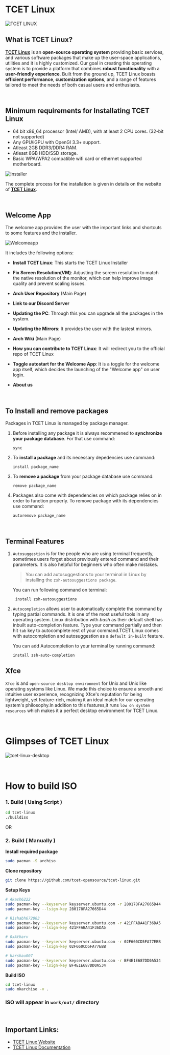 # TCET Linux

![TCET LINUX](https://raw.githubusercontent.com/tcet-opensource/artwork/main/tcet-linux/tcet-linux.png)

## What is TCET Linux?
**[TCET Linux](https://linux.tcetmumbai.in/)** is an **open-source operating system** providing basic services, and various software packages that make up the user-space applications, utilities and it is highly customized. Our goal in creating this operating system is to provide a platform that combines **robust functionality** with a **user-friendly experience**. Built from the ground up, TCET Linux boasts **efficient performance**, **customization options**, and a range of features tailored to meet the needs of both casual users and enthusiasts.

<br />

## Minimum requirements for Installating TCET Linux
* 64 bit x86_64 processor (Intel/ AMD), with at least 2 CPU cores. (32-bit not supported)
* Any GPU/iGPU with OpenGl 3.3+ support.
* Atleast 2GB DDR3/DDR4 RAM.
* Atleast 8GB HDD/SSD storage.
* Basic WPA/WPA2 compatible wifi card or ethernet supported motherboard.

![installer](https://raw.githubusercontent.com/tcet-opensource/artwork/main/tcet-linux/installer.png)

The complete process for the installation is given in details on the website of **[TCET Linux](https://linux.tcetmumbai.in/)**.

 <br />
 
## Welcome App
The welcome app provides the user with the important links and shortcuts to some features and the installer.

![Welcomeapp](https://raw.githubusercontent.com/tcet-opensource/artwork/main/tcet-linux/welcome-app.png)

It includes the following options:
* **Install TCET Linux**: This starts the TCET Linux Installer

* **Fix Screen Resolution(VM)**: Adjusting the screen resolution to match the native resolution of the monitor, which can help improve image quality and prevent scaling issues. 

* **Arch User Repository** (Main Page)

* **Link to our Discord Server**

* **Updating the PC**: Through this you can upgrade all the packages in the system.

* **Updating the Mirrors**: It provides the user with the lastest mirrors.

* **Arch Wiki** (Main Page)

* **How you can contribute to TCET Linux**: It will redirect you to the official repo of TCET Linux

* **Toggle autostart for the Welcome App**: It is a toggle for the welcome app itself, which decides the launching of the "Welcome app" on user login.

* **About us**

<br />

## To Install and remove packages

Packages in TCET Linux is managed by package manager.
1. Before installing any package it is always recommened to **synchronize your package database**. For that use command:
   
   ```
   sync 
   ```
2. To **install a package** and its necessary depedencies use command:
   
   ```
   install package_name
   ```

3. To **remove a package** from your package database use command:
   ```
   remove package_name
   ```

4. Packages also come with dependencies on which package relies on in order to function properly. To remove package with its dependencies use command:
   ```
   autoremove package_name
   ```

<br />

## Terminal Features
 1. `Autosuggestion` is for the people who are using terminal frequently, sometimes users forget about previously entered command and their parameters. It is also helpful for beginners who often make mistakes.

     > You can add autosuggestions to your terminal in Linux by installing the `zsh-autosuggestions package`. 
 
     You can run following command on terminal:
    ```
     install zsh-autosuggestions
    ```

2. `Autocompletion` allows user to automatically complete the command by typing partial commands. It is one of the most useful tools in any operating system. Linux distribution with *bash* as their default shell has inbuilt auto-completion feature. Type your command partially and then hit `tab` key to autocomplete rest of your command.TCET Linux comes with autocompletion and autosuggestion as a `default in-built` feature.

    You can add Autocompletion to your terminal by running command:
    ```
    install zsh-auto-completion
    ```

## Xfce
`Xfce` is and `open-source desktop environment` for Unix and Unix like operating systems like Linux. We made this choice to ensure a smooth and intuitive user experience, recognizing Xfce's reputation for being lightweight, yet feature-rich, making it an ideal match for our operating system's philosophy.In addition to this features,it runs `low on system resources` which makes it a perfect desktop environment for TCET Linux.  

<br />

# Glimpses of TCET Linux

![tcet-linux-desktop](https://raw.githubusercontent.com/tcet-opensource/artwork/main/tcet-linux/tcet-linux-desktop1.png)


<br />

# How to build ISO

### 1. Build ( Using Script )
```bash
cd tcet-linux
./buildiso
```
OR
### 2. Build ( Manually )

**Install required package**
```bash
sudo pacman -S archiso
```

**Clone repository**
```bash
git clone https://github.com/tcet-opensource/tcet-linux.git
```

**Setup Keys**
```bash
# Akash6222
sudo pacman-key --keyserver keyserver.ubuntu.com -r 280178FA27665D44
sudo pacman-key --lsign-key 280178FA27665D44

# Rishabh672003
sudo pacman-key --keyserver keyserver.ubuntu.com -r 421FFABA41F36DA5
sudo pacman-key --lsign-key 421FFABA41F36DA5

# 0xAtharv
sudo pacman-key --keyserver keyserver.ubuntu.com -r 02F660CD5FA77EBB
sudo pacman-key --lsign-key 02F660CD5FA77EBB

# harshau007
sudo pacman-key --keyserver keyserver.ubuntu.com -r BF4E1E687DD0A534
sudo pacman-key --lsign-key BF4E1E687DD0A534

```
**Build ISO**
```bash
cd tcet-linux
sudo mkarchiso -v .
```

### ISO will appear in `work/out/` directory
<br />

## Important Links:

- [TCET Linux Website](https://linux.tcetmumbai.in/)
- [TCET Linux Documentation](https://opensource.tcetmumbai.in/docs/projects/tcet-linux/about-tcet-linux)
